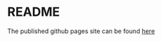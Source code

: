 # README

The published github pages site can be found [here](https://multum-non-multa.github.io/code/)

